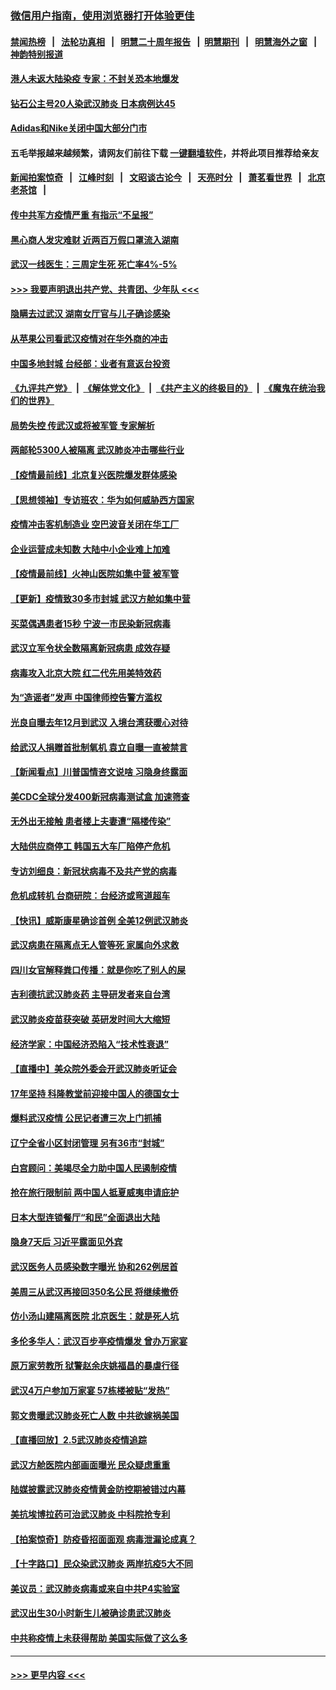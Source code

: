 ### [微信用户指南，使用浏览器打开体验更佳](https://github.com/gfw-breaker/banned-news1/blob/master/indexes/wechat-guide.md?t=0)
#### [禁闻热榜](热点新闻.md?t=0)  &nbsp;&nbsp;|&nbsp;&nbsp; [法轮功真相](https://github.com/gfw-breaker/truth/blob/master/README.md?t=0) &nbsp;&nbsp;|&nbsp;&nbsp; [明慧二十周年报告](https://github.com/gfw-breaker/mh-reports/blob/master/README.md?t=0) &nbsp;&nbsp;|&nbsp;&nbsp;[明慧期刊](https://github.com/gfw-breaker/mh-qikan) &nbsp;&nbsp;|&nbsp;&nbsp; [明慧海外之窗](https://github.com/gfw-breaker/mh-news/blob/master/README.md?t=0) &nbsp;&nbsp;|&nbsp;&nbsp; [神韵特别报道](https://github.com/gfw-breaker/mh-news/blob/master/shenyun.md?t=0)
#### [港人未返大陆染疫 专家：不封关恐本地爆发](../pages/nsc413/n11848021.md?t=02061402) 
#### [钻石公主号20人染武汉肺炎 日本病例达45](../pages/nsc413/n11847823.md?t=02061402) 
#### [Adidas和Nike关闭中国大部分门市](../pages/nsc413/n11847720.md?t=02061402) 
#### 五毛举报越来越频繁，请网友们前往下载 [一键翻墙软件](https://github.com/gfw-breaker/ssr-accounts)，并将此项目推荐给亲友
#### [新闻拍案惊奇](https://github.com/gfw-breaker/banned-news1/blob/master/pages/link4.md) &nbsp;&nbsp;|&nbsp;&nbsp; [江峰时刻](https://github.com/gfw-breaker/banned-news1/blob/master/pages/link4.md) &nbsp;&nbsp;|&nbsp;&nbsp; [文昭谈古论今](https://github.com/gfw-breaker/banned-news1/blob/master/pages/link4.md) &nbsp;&nbsp;|&nbsp;&nbsp; [天亮时分](https://github.com/gfw-breaker/banned-news1/blob/master/pages/link4.md) &nbsp;&nbsp;|&nbsp;&nbsp; [萧茗看世界](https://github.com/gfw-breaker/banned-news1/blob/master/pages/link4.md) &nbsp;&nbsp;|&nbsp;&nbsp; [北京老茶馆](https://github.com/gfw-breaker/banned-news1/blob/master/pages/link4.md) &nbsp;&nbsp;|&nbsp;&nbsp; 
#### [传中共军方疫情严重 有指示“不呈报”](../pages/nsc413/n11847828.md?t=02061402) 
#### [黑心商人发灾难财 近两百万假口罩流入湖南](../pages/nsc413/n11847794.md?t=02061402) 
#### [武汉一线医生：三周定生死 死亡率4%-5%](../pages/nsc413/n11847780.md?t=02061402) 
#### [>>> 我要声明退出共产党、共青团、少年队 <<<](https://github.com/begood0513/goodnews/blob/master/quit/letter.md) 
#### [隐瞒去过武汉 湖南女厅官与儿子确诊感染](../pages/nsc413/n11847669.md?t=02061402) 
#### [从苹果公司看武汉疫情对在华外商的冲击](../pages/nsc413/n11847586.md?t=02061402) 
#### [中国多地封城 台经部：业者有意返台投资](../pages/nsc413/n11847732.md?t=02061402) 
#### [《九评共产党》](https://github.com/begood0513/9ping.md/blob/master/README.md) &nbsp;|&nbsp; [《解体党文化》](../../../../jtdwh.md/blob/master/README.md)  &nbsp;|&nbsp; [《共产主义的终极目的》](../../../../gczydzjmd.md/blob/master/README.md) &nbsp;|&nbsp; [《魔鬼在统治我们的世界》](../../../../mgztzwmdsj.md/blob/master/README.md) 
#### [局势失控 传武汉或将被军管 专家解析](../pages/nsc413/n11847458.md?t=02061402) 
#### [两邮轮5300人被隔离 武汉肺炎冲击哪些行业](../pages/nsc413/n11847456.md?t=02061402) 
#### [【疫情最前线】北京复兴医院爆发群体感染](../pages/nsc413/n11847626.md?t=02061402) 
#### [【思想领袖】专访班农：华为如何威胁西方国家](../pages/nsc413/n11847306.md?t=02061402) 
#### [疫情冲击客机制造业 空巴波音关闭在华工厂](../pages/nsc413/n11847550.md?t=02061402) 
#### [企业运营成未知数 大陆中小企业难上加难](../pages/nsc413/n11847477.md?t=02061402) 
#### [【疫情最前线】火神山医院如集中营 被军管](../pages/nsc413/n11847524.md?t=02061402) 
#### [【更新】疫情致30多市封城 武汉方舱如集中营](../pages/nsc413/n11801312.md?t=02061402) 
#### [买菜偶遇患者15秒 宁波一市民染新冠病毒](../pages/nsc413/n11847294.md?t=02061402) 
#### [武汉立军令状全数隔离新冠病患 成效存疑](../pages/nsc413/n11847328.md?t=02061402) 
#### [病毒攻入北京大院 红二代先用美特效药](../pages/nsc413/n11847427.md?t=02061402) 
#### [为“造谣者”发声 中国律师控告警方滥权](../pages/nsc413/n11847326.md?t=02061402) 
#### [光良自曝去年12月到武汉 入境台湾获暖心对待](../pages/nsc413/n11847243.md?t=02061402) 
#### [给武汉人捐赠首批制氧机 袁立自曝一直被禁言](../pages/nsc413/n11846974.md?t=02061402) 
#### [【新闻看点】川普国情咨文说啥 习隐身终露面](../pages/nsc413/n11847016.md?t=02061402) 
#### [美CDC全球分发400新冠病毒测试盒 加速筛查](../pages/nsc413/n11847260.md?t=02061402) 
#### [无外出无接触 患者楼上夫妻遭“隔楼传染”](../pages/nsc413/n11847233.md?t=02061402) 
#### [大陆供应商停工 韩国五大车厂陷停产危机](../pages/nsc413/n11847062.md?t=02061402) 
#### [专访刘细良：新冠状病毒不及共产党的病毒](../pages/nsc413/n11847164.md?t=02061402) 
#### [危机成转机 台商研院：台经济或弯道超车](../pages/nsc413/n11846448.md?t=02061402) 
#### [【快讯】威斯康星确诊首例 全美12例武汉肺炎](../pages/nsc413/n11847162.md?t=02061402) 
#### [武汉病患在隔离点无人管等死 家属向外求救](../pages/nsc413/n11847020.md?t=02061402) 
#### [四川女官解释粪口传播：就是你吃了别人的屎](../pages/nsc413/n11847029.md?t=02061402) 
#### [吉利德抗武汉肺炎药 主导研发者来自台湾](../pages/nsc413/n11847064.md?t=02061402) 
#### [武汉肺炎疫苗获突破 英研发时间大大缩短](../pages/nsc413/n11846915.md?t=02061402) 
#### [经济学家：中国经济恐陷入“技术性衰退”](../pages/nsc413/n11846450.md?t=02061402) 
#### [【直播中】美众院外委会开武汉肺炎听证会](../pages/nsc413/n11846727.md?t=02061402) 
#### [17年坚持 科隆教堂前迎接中国人的德国女士](../pages/nsc413/n11846781.md?t=02061402) 
#### [爆料武汉疫情 公民记者遭三次上门抓捕](../pages/nsc413/n11846937.md?t=02061402) 
#### [辽宁全省小区封闭管理 另有36市“封城”](../pages/nsc413/n11846879.md?t=02061402) 
#### [白宫顾问：美竭尽全力助中国人民遏制疫情](../pages/nsc413/n11846756.md?t=02061402) 
#### [抢在旅行限制前 两中国人抵夏威夷申请庇护](../pages/nsc413/n11846866.md?t=02061402) 
#### [日本大型连锁餐厅“和民”全面退出大陆](../pages/nsc413/n11846765.md?t=02061402) 
#### [隐身7天后 习近平露面见外宾](../pages/nsc413/n11846805.md?t=02061402) 
#### [武汉医务人员感染数字曝光 协和262例居首](../pages/nsc413/n11846742.md?t=02061402) 
#### [美周三从武汉再接回350名公民 将继续撤侨](../pages/nsc413/n11846705.md?t=02061402) 
#### [仿小汤山建隔离医院 北京医生：就是死人坑](../pages/nsc413/n11846692.md?t=02061402) 
#### [多伦多华人：武汉百步亭疫情爆发 曾办万家宴](../pages/nsc413/n11846766.md?t=02061402) 
#### [原万家劳教所 狱警赵余庆姚福昌的暴虐行径](../pages/nsc413/n11844582.md?t=02061402) 
#### [武汉4万户参加万家宴 57栋楼被贴“发热”](../pages/nsc413/n11846074.md?t=02061402) 
#### [郭文贵曝武汉肺炎死亡人数 中共欲嫁祸美国](../pages/nsc413/n11846240.md?t=02061402) 
#### [【直播回放】2.5武汉肺炎疫情追踪](../pages/nsc413/n11846437.md?t=02061402) 
#### [武汉方舱医院内部画面曝光 民众疑虑重重](../pages/nsc413/n11846442.md?t=02061402) 
#### [陆媒披露武汉肺炎疫情黄金防控期被错过内幕](../pages/nsc413/n11846413.md?t=02061402) 
#### [美抗埃博拉药可治武汉肺炎 中科院抢专利](../pages/nsc413/n11846409.md?t=02061402) 
#### [【拍案惊奇】防疫昏招面面观 病毒泄漏论成真？](../pages/nsc413/n11845382.md?t=02061402) 
#### [【十字路口】民众染武汉肺炎 两岸抗疫5大不同](../pages/nsc413/n11845264.md?t=02061402) 
#### [美议员：武汉肺炎病毒或来自中共P4实验室](../pages/nsc413/n11846043.md?t=02061402) 
#### [武汉出生30小时新生儿被确诊患武汉肺炎](../pages/nsc413/n11846307.md?t=02061402) 
#### [中共称疫情上未获得帮助 美国实际做了这么多](../pages/nsc413/n11846008.md?t=02061402) 

----
#### [ >>> 更早内容 <<< ](../indexes/nsc413-earlier.md)
